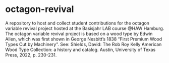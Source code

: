 # octagon-revival

A repository to host and collect student contributions for the octagon variable revival project hosted at the Basisjahr LAB course @HAW Hamburg.
The octagon variable revival project is based on a wood type by Edwin Allen, which was first shown in George Nesbitt’s 1838 “First Premium Wood Types Cut by Machinery”.
See: Shields, David: The Rob Roy Kelly American Wood Type Collection: a history and catalog. Austin, University of Texas Press, 2022, p. 230-231.
